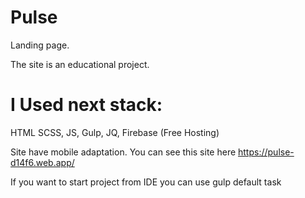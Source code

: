 # Pulse
Landing page.

The site is an educational project. 

# I Used next stack: 
HTML 
SCSS,
JS,
Gulp,
JQ,
Firebase (Free Hosting)

Site have mobile adaptation. You can see this site here 
https://pulse-d14f6.web.app/

If you want to start project from IDE you can use gulp default task
